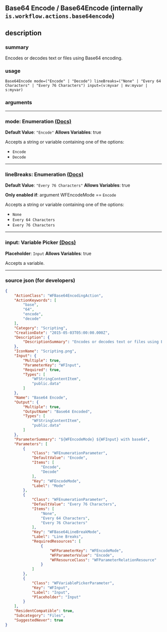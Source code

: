 
## Base64 Encode / Base64Encode (internally `is.workflow.actions.base64encode`)


## description

### summary

Encodes or decodes text or files using Base64 encoding.


### usage
```
Base64Encode mode=("Encode" | "Decode") lineBreaks=("None" | "Every 64 Characters" | "Every 76 Characters") input=(v:myvar | mv:myvar | s:myvar)
```

### arguments

---

### mode: Enumeration [(Docs)](https://pfgithub.github.io/shortcutslang/gettingstarted#enum-select-field)
**Default Value**: `"Encode"`
**Allows Variables**: true



Accepts a string 
or variable
containing one of the options:

- `Encode`
- `Decode`

---

### lineBreaks: Enumeration [(Docs)](https://pfgithub.github.io/shortcutslang/gettingstarted#enum-select-field)
**Default Value**: `"Every 76 Characters"`
**Allows Variables**: true

**Only enabled if**: argument WFEncodeMode == `Encode`

Accepts a string 
or variable
containing one of the options:

- `None`
- `Every 64 Characters`
- `Every 76 Characters`

---

### input: Variable Picker [(Docs)](https://pfgithub.github.io/shortcutslang/gettingstarted#variable-picker-fields)
**Placeholder**: ```
		Input
		```
**Allows Variables**: true



Accepts a variable.

---

### source json (for developers)

```json
{
	"ActionClass": "WFBase64EncodingAction",
	"ActionKeywords": [
		"base",
		"64",
		"encode",
		"decode"
	],
	"Category": "Scripting",
	"CreationDate": "2015-05-03T05:00:00.000Z",
	"Description": {
		"DescriptionSummary": "Encodes or decodes text or files using Base64 encoding."
	},
	"IconName": "Scripting.png",
	"Input": {
		"Multiple": true,
		"ParameterKey": "WFInput",
		"Required": true,
		"Types": [
			"WFStringContentItem",
			"public.data"
		]
	},
	"Name": "Base64 Encode",
	"Output": {
		"Multiple": true,
		"OutputName": "Base64 Encoded",
		"Types": [
			"WFStringContentItem",
			"public.data"
		]
	},
	"ParameterSummary": "${WFEncodeMode} ${WFInput} with base64",
	"Parameters": [
		{
			"Class": "WFEnumerationParameter",
			"DefaultValue": "Encode",
			"Items": [
				"Encode",
				"Decode"
			],
			"Key": "WFEncodeMode",
			"Label": "Mode"
		},
		{
			"Class": "WFEnumerationParameter",
			"DefaultValue": "Every 76 Characters",
			"Items": [
				"None",
				"Every 64 Characters",
				"Every 76 Characters"
			],
			"Key": "WFBase64LineBreakMode",
			"Label": "Line Breaks",
			"RequiredResources": [
				{
					"WFParameterKey": "WFEncodeMode",
					"WFParameterValue": "Encode",
					"WFResourceClass": "WFParameterRelationResource"
				}
			]
		},
		{
			"Class": "WFVariablePickerParameter",
			"Key": "WFInput",
			"Label": "Input",
			"Placeholder": "Input"
		}
	],
	"ResidentCompatible": true,
	"Subcategory": "Files",
	"SuggestedNever": true
}
```
